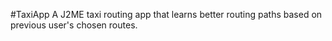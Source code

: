 #TaxiApp
A J2ME taxi routing app that learns better routing paths based on previous user's chosen routes.
